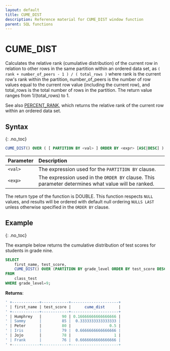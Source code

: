 ```yaml
---
layout: default
title: CUME_DIST
description: Reference material for CUME_DIST window function
parent: SQL functions
---
```


# CUME_DIST

Calculates the relative rank (cumulative distribution) of the current row in relation to other rows in the same partition within an ordered data set, as 
`( rank + number_of_peers - 1 ) / ( total_rows )`
where rank is the current row's rank within the partition, number_of_peers is the number of row values equal to the current row value (including the current row), and total_rows is the total number of rows in the partition.
The return value ranges from 1/(total_rows) to 1.

See also [PERCENT_RANK](./percent-rank.md), which returns the relative rank of the current row within an ordered data set.

## Syntax
{: .no_toc}

```sql
CUME_DIST() OVER ( [ PARTITION BY <val> ] ORDER BY <expr> [ASC|DESC] )
```

| Parameter | Description                                                                                       |
| :--------- | :------------------------------------------------------------------------------------------------- |
| `<val>`    | The expression used for the `PARTITION BY` clause.                                                |
| `<exp>`    | The expression used in the `ORDER BY` clause. This parameter determines what value will be ranked.  |

The return type of the function is DOUBLE.
This function respects `NULL` values, and results will be ordered with default null ordering `NULLS LAST` unless otherwise specified in the `ORDER BY` clause.

## Example
{: .no_toc}

The example below returns the cumulative distribution of test scores for students in grade nine.

```sql
SELECT
	first_name, test_score,
	CUME_DIST() OVER (PARTITION BY grade_level ORDER BY test_score DESC) as cume_dist
FROM
	class_test
WHERE grade_level=9;
```

**Returns**:

```sql
' +------------+------------+---------------------+
' | first_name | test_score |      cume_dist      |
' +------------+------------+---------------------+
' | Humphrey   |         90 | 0.16666666666666666 |
' | Sammy      |         85 |  0.3333333333333333 |
' | Peter      |         80 |                 0.5 |
' | Iris       |         79 |  0.6666666666666666 |
' | Jojo       |         78 |                   1 |
' | Frank      |         76 |  0.6666666666666666 |
' +------------+------------+---------------------+
```